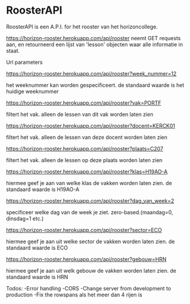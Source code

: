# RoosterAPI
RoosterAPI is een A.P.I. for het rooster van het horizoncollege.

https://horizon-rooster.herokuapp.com/api/rooster
neemt GET requests aan, en retourneerd een lijst van 'lesson' objecten waar alle informatie in staat.


Url parameters


https://horizon-rooster.herokuapp.com/api/rooster?week_nummer=12

het weeknummer kan worden gespecificeert. de standaard waarde is het huidige weeknummer

https://horizon-rooster.herokuapp.com/api/rooster?vak=PORTF

filtert het vak. alleen de lessen van dit vak worden laten zien

https://horizon-rooster.herokuapp.com/api/rooster?docent=KERCK01

filtert het vak. alleen de lessen van deze docent worden laten zien

https://horizon-rooster.herokuapp.com/api/rooster?plaats=C207

filtert het vak. alleen de lessen op deze plaats worden laten zien

https://horizon-rooster.herokuapp.com/api/rooster?klas=H19AO-A

hiermee geef je aan van welke klas de vakken worden laten zien. de standaard waarde is H19AO-A

https://horizon-rooster.herokuapp.com/api/rooster?dag_van_week=2

specificeer welke dag van de week je ziet. zero-based.(maandag=0, dinsdag=1 etc.)

https://horizon-rooster.herokuapp.com/api/rooster?sector=ECO

hiermee geef je aan uit welke sector de vakken worden laten zien. de standaard waarde is ECO

https://horizon-rooster.herokuapp.com/api/rooster?gebouw=HRN

hiermee geef je aan uit welk gebouw de vakken worden laten zien. de standaard waarde is HRN





Todos:
	-Error handling
	-CORS
	-Change server from development to production
	-Fix the rowspans als het meer dan 4 rijen is